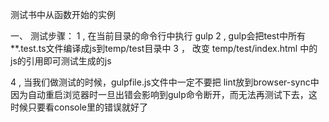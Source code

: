 测试书中从函数开始的实例

一、 测试步骤：
  1 , 在当前目录的命令行中执行 gulp
  2 ,  gulp会把test中所有**.test.ts文件编译成js到temp/test目录中
  3 ， 改变 temp/test/index.html 中的 js的引用即可测试生成的js

  4 , 当我们做测试的时候，gulpfile.js文件中一定不要把 lint放到browser-sync中 因为自动重启浏览器时一旦出错会影响到gulp命令断开，而无法再测试下去，这时候只要看console里的错误就好了 

